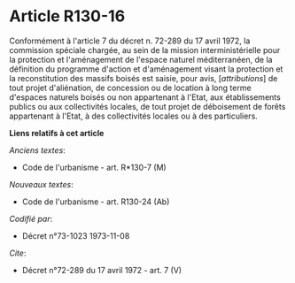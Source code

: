 # Article R130-16

Conformément à l'article 7 du décret n. 72-289 du 17 avril 1972, la commission spéciale chargée, au sein de la mission
interministérielle pour la protection et l'aménagement de l'espace naturel méditerranéen, de la définition du programme
d'action et d'aménagement visant la protection et la reconstitution des massifs boisés est saisie, pour avis,
[*attributions*] de tout projet d'aliénation, de concession ou de location à long terme d'espaces naturels boisés ou non
appartenant à l'Etat, aux établissements publics ou aux collectivités locales, de tout projet de déboisement de forêts
appartenant à l'Etat, à des collectivités locales ou à des particuliers.

**Liens relatifs à cet article**

_Anciens textes_:

  - Code de l'urbanisme - art. R*130-7 (M)

_Nouveaux textes_:

  - Code de l'urbanisme - art. R130-24 (Ab)

_Codifié par_:

  - Décret n°73-1023 1973-11-08

_Cite_:

  - Décret n°72-289 du 17 avril 1972 - art. 7 (V)

